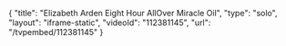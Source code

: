 {
    "title": "Elizabeth Arden Eight Hour AllOver Miracle Oil",
    "type": "solo",
    "layout": "iframe-static",
    "videoId": "112381145",
    "url": "\/tvpembed\/112381145"
}